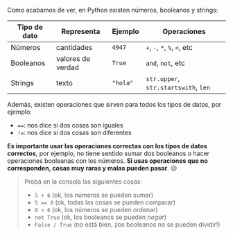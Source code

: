 Como acabamos de ver, en Python existen números, booleanos y strings:

|  Tipo de dato |  Representa             |  Ejemplo |  Operaciones                   |
|---------------|-------------------------|----------|--------------------------------|
|Números        |cantidades               | `4947`   | `+`, `-`, `*`, `%`, `<`, etc   |
|Booleanos      |valores de verdad        | `True`   | `and`, `not`, etc
|Strings        |texto                    | `"hola"` | `str.upper`, `str.startswith`, `len` |


Además, existen operaciones que sirven para todos los tipos de datos, por ejemplo:

* `==`: nos dice si dos cosas son iguales
* `!=`: nos dice si dos cosas son diferentes

**Es importante usar las operaciones correctas con los tipos de datos correctos**, por ejemplo, no tiene sentido sumar dos booleanos o hacer operaciones booleanas con los números. **Si usas operaciones que no corresponden, cosas muy raras y malas pueden pasar**. :confounded:

> Probá en la consola las siguientes cosas:
>
> * `5 + 6` (ok, los números se pueden sumar)
> * `5 == 6` (ok, todas las cosas se pueden comparar)
> * `8 > 6` (ok, los números se pueden ordenar)
> * `not True` (ok, los booleanos se pueden _negar_)
> * `False / True` (no está bien, ¡los booleanos no se pueden dividir!)

